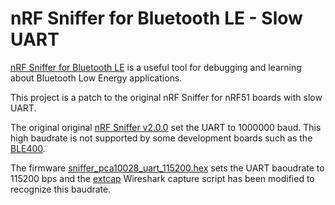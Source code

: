 # nRF Sniffer for Bluetooth LE - Slow UART

[nRF Sniffer for Bluetooth LE](https://www.nordicsemi.com/Software-and-Tools/Development-Tools/nRF-Sniffer-for-Bluetooth-LE) is a useful tool for debugging and learning about Bluetooth Low Energy applications.

This project is a patch to the original nRF Sniffer for nRF51 boards with slow UART.

The original original [nRF Sniffer v2.0.0](https://www.nordicsemi.com/-/media/Software-and-other-downloads/Desktop-software/nRF-Sniffer/sw/nrfsnifferforbluetoothle200c87e17d.zip) set the UART to 1000000 baud.
This high baudrate is not supported by some development boards such as
the [BLE400](https://www.waveshare.com/BLE400.htm).

The firmware [sniffer_pca10028_uart_115200.hex](hex/sniffer_pca10028_uart_115200.hex) sets the UART baoudrate to 115200 bps
and the [extcap](extcap) Wireshark capture script has been modified to recognize this baudrate.

